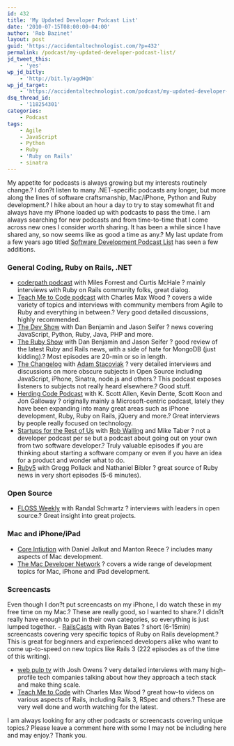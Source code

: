 ```yaml
---
id: 432
title: 'My Updated Developer Podcast List'
date: '2010-07-15T08:00:00-04:00'
author: 'Rob Bazinet'
layout: post
guid: 'https://accidentaltechnologist.com/?p=432'
permalink: /podcast/my-updated-developer-podcast-list/
jd_tweet_this:
    - 'yes'
wp_jd_bitly:
    - 'http://bit.ly/agdHQm'
wp_jd_target:
    - 'https://accidentaltechnologist.com/podcast/my-updated-developer-podcast-list/'
dsq_thread_id:
    - '118254301'
categories:
    - Podcast
tags:
    - Agile
    - JavaScript
    - Python
    - Ruby
    - 'Ruby on Rails'
    - sinatra
---
```


My appetite for podcasts is always growing but my interests routinely change.? I don?t listen to many .NET-specific podcasts any longer, but more along the lines of software craftsmanship, Mac/iPhone, Python and Ruby development.? I hike about an hour a day to try to stay somewhat fit and always have my iPhone loaded up with podcasts to pass the time. I am always searching for new podcasts and from time-to-time that I come across new ones I consider worth sharing. It has been a while since I have shared any, so now seems like as good a time as any.? My last update from a few years ago titled [Software Development Podcast List](https://accidentaltechnologist.com/podcast/software-development-podcast-list/) has seen a few additions.

### General Coding, Ruby on Rails, .NET

- [coderpath podcast](http://coderpath.com/) with Miles Forrest and Curtis McHale ? mainly interviews with Ruby on Rails community folks, great dialog.
- [Teach Me to Code podcast](http://teachmetocode.com/podcast/) with Charles Max Wood ? covers a wide variety of topics and interviews with community members from Agile to Ruby and everything in between.? Very good detailed discussions, highly recommended.
- [The Dev Show](http://5by5.tv/devshow) with Dan Benjamin and Jason Seifer ? news covering JavaScript, Python, Ruby, Java, PHP and more.
- [The Ruby Show](http://5by5.tv/rubyshow) with Dan Benjamin and Jason Seifer ? good review of the latest Ruby and Rails news, with a side of hate for MongoDB (just kidding).? Most episodes are 20-min or so in length.
- [The Changelog](http://thechangelog.com/) with [Adam Stacoviak](http://adamstacoviak.com/) ? very detailed interviews and discussions on more obscure subjects in Open Source including JavaScript, iPhone, Sinatra, node.js and others.? This podcast exposes listeners to subjects not really heard elsewhere.? Good stuff.
- [Herding Code Podcast](http://herdingcode.com/) with K. Scott Allen, Kevin Dente, Scott Koon and Jon Galloway ? originally mainly a Microsoft-centric podcast, lately they have been expanding into many great areas such as iPhone development, Ruby, Ruby on Rails, jQuery and more.? Great interviews by people really focused on technology.
- [Startups for the Rest of Us](http://www.startupsfortherestofus.com/) with [Rob Walling](http://www.softwarebyrob.com/) and Mike Taber ? not a developer podcast per se but a podcast about going out on your own from two software developer.? Truly valuable episodes if you are thinking about starting a software company or even if you have an idea for a product and wonder what to do.
- [Ruby5](http://ruby5.envylabs.com/) with Gregg Pollack and Nathaniel Bibler ? great source of Ruby news in very short episodes (5-6 minutes).
 
### Open Source

- [FLOSS Weekly](http://twit.tv/FLOSS) with Randal Schwartz ? interviews with leaders in open source.? Great insight into great projects.
 
### Mac and iPhone/iPad

- [Core Intiution](http://www.coreint.org/) with Daniel Jalkut and Manton Reece ? includes many aspects of Mac development.
- [The Mac Developer Network](http://www.mac-developer-network.com/shows/podcasts/mdnshow/) ? covers a wide range of development topics for Mac, iPhone and iPad development.
 
### Screencasts

 Even though I don?t put screencasts on my iPhone, I do watch these in my free time on my Mac.? These are really good, so I wanted to share.? I didn?t really have enough to put in their own categories, so everything is just lumped together. - [RailsCasts](http://railscasts.com/) with Ryan Bates ? short (6-15min) screencasts covering very specific topics of Ruby on Rails development.? This is great for beginners and experienced developers alike who want to come up-to-speed on new topics like Rails 3 (222 episodes as of the time of this writing).
- [web pulp tv](http://webpulp.tv/) with Josh Owens ? very detailed interviews with many high-profile tech companies talking about how they approach a tech stack and make thing scale.
- [Teach Me to Code](http://teachmetocode.com/) with Charles Max Wood ? great how-to videos on various aspects of Rails, including Rails 3, RSpec and others.? These are very well done and worth watching for the latest.
 
 I am always looking for any other podcasts or screencasts covering unique topics.? Please leave a comment here with some I may not be including here and may enjoy.? Thank you. 